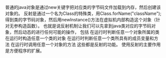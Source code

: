 普通的java对象是通过new关键字把对应类的字节码文件加载到内存，然后创建该对象的。
反射是通过一个名为Class的特殊类，用Class.forName("className");得到类的字节码对象，然后用newInstance()方法在虚拟机内部构造这个对象（针对无参构造函数）。
也就是说反射机制让我们可以先拿到java类对应的字节码对象，然后动态的进行任何可能的操作，
包括
在运行时判断任意一个对象所属的类
在运行时构造任意一个类的对象
在运行时判断任意一个类所具有的成员变量和方法
在运行时调用任意一个对象的方法
这些都是反射的功能。
使用反射的主要作用是方便程序的扩展。

